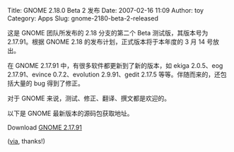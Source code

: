 Title: GNOME 2.18.0 Beta 2 发布
Date: 2007-02-16 11:09
Author: toy
Category: Apps
Slug: gnome-2180-beta-2-released

这是 GNOME 团队所发布的 2.18 分支的第二个 Beta 测试版，其版本号为
2.17.91。根据 GNOME 2.18 的发布计划，正式版本将于本年度的 3 月 14
号放出。

在 GNOME 2.17.91 中，有很多软件都更新到了新的版本，如 ekiga 2.0.5、eog
2.17.91、evince 0.7.2、evolution 2.9.91、gedit 2.17.5
等等。伴随而来的，还包括大量的 bug 得到了修正。

对于 GNOME 来说，测试、修正、翻译、撰文都是欢迎的。

以下是 GNOME 最新版本的源码包获取地址。

Download [GNOME 2.17.91](http://ftp.gnome.org/pub/GNOME/)

([via](http://osnews.com/story.php/17273/GNOME-2.18.0-Beta-2-Released),
thanks!)
